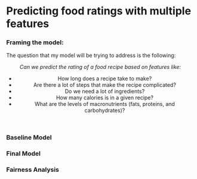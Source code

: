 <title> Predicting food ratings with multiple features</title>

# Predicting food ratings with multiple features

### Framing the model:

The question that my model will be trying to address is the following: <br> 

<center> <i>Can we predict the rating of a food recipe based on features like: <br></i>
    <ul>    
        <li> How long does a recipe take to make? </li>
        <li> Are there a lot of steps that make the recipe complicated? </li>
        <li> Do we need a lot of ingredients? </li>
        <li> How many calories is in a given recipe? </li>
        <li> What are the levels of macronutrients (fats, proteins, and carbohydrates)? </li>
    </ul>   
</center><br>




### Baseline Model


### Final Model


### Fairness Analysis


